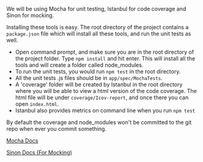 We will be using Mocha for unit testing, Istanbul for code coverage and Sinon for mocking. 


Installing these tools is easy. The root directory of the project contains a `package.json` file which will install all these tools, 
and run the unit tests as well.


* Open command prompt, and make sure you are in the root directory of the project folder. Type `npm install` and hit enter. This will install all the tools and will create a folder called node_modules. 
* To run the unit tests, you would run `npm test` in the root directory. 
* All the unit tests .js files should be in `app/spec/MochaTests`. 
* A 'coverage' folder will be created by Istanbul in the root directory where you will be able to view a html version of the code coverage. The html file will be under `coverage/Icov-report`, and once there you can open `index.html`. 
* Istanbul also provides metrics on command line when you run `npm test`

By default the coverage and node_modules won't be committed to the git repo when ever you commit something.


[Mocha Docs](http://visionmedia.github.io/mocha/#assertions)

[Sinon Docs (For Mocking)](http://sinonjs.org/docs/)